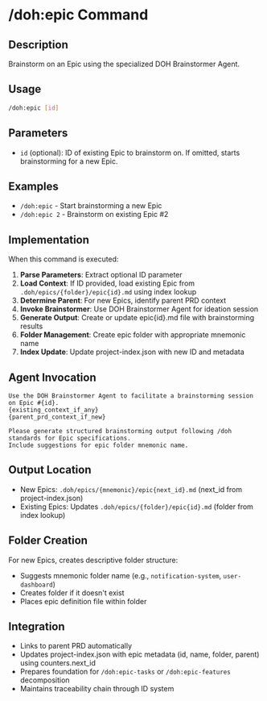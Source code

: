 # /doh:epic Command

## Description

Brainstorm on an Epic using the specialized DOH Brainstormer Agent.

## Usage

```bash
/doh:epic [id]
```

## Parameters

- `id` (optional): ID of existing Epic to brainstorm on. If omitted, starts brainstorming for a new Epic.

## Examples

- `/doh:epic` - Start brainstorming a new Epic
- `/doh:epic 2` - Brainstorm on existing Epic #2

## Implementation

When this command is executed:

1. **Parse Parameters**: Extract optional ID parameter
2. **Load Context**: If ID provided, load existing Epic from `.doh/epics/{folder}/epic{id}.md` using index lookup
3. **Determine Parent**: For new Epics, identify parent PRD context
4. **Invoke Brainstormer**: Use DOH Brainstormer Agent for ideation session
5. **Generate Output**: Create or update epic{id}.md file with brainstorming results
6. **Folder Management**: Create epic folder with appropriate mnemonic name
7. **Index Update**: Update project-index.json with new ID and metadata

## Agent Invocation

```text
Use the DOH Brainstormer Agent to facilitate a brainstorming session on Epic #{id}.
{existing_context_if_any}
{parent_prd_context_if_new}

Please generate structured brainstorming output following /doh standards for Epic specifications.
Include suggestions for epic folder mnemonic name.
```

## Output Location

- New Epics: `.doh/epics/{mnemonic}/epic{next_id}.md` (next_id from project-index.json)
- Existing Epics: Updates `.doh/epics/{folder}/epic{id}.md` (folder from index lookup)

## Folder Creation

For new Epics, creates descriptive folder structure:

- Suggests mnemonic folder name (e.g., `notification-system`, `user-dashboard`)
- Creates folder if it doesn't exist
- Places epic definition file within folder

## Integration

- Links to parent PRD automatically
- Updates project-index.json with epic metadata (id, name, folder, parent) using counters.next_id
- Prepares foundation for `/doh:epic-tasks` or `/doh:epic-features` decomposition
- Maintains traceability chain through ID system
